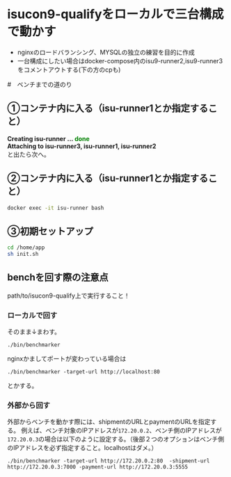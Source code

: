 # isucon9-qualifyをローカルで三台構成で動かす
- nginxのロードバランシング、MYSQLの独立の練習を目的に作成
- 一台構成にしたい場合はdocker-compose内のisu9-runner2,isu9-runner3をコメントアウトする(下の方のcpも)


#　ベンチまでの道のり
## ①コンテナ内に入る（isu-runner1とか指定すること）

**Creating isu-runner ... <span style="color: green">done</span>  
Attaching to isu-runner3, isu-runner1, isu-runner2**  
と出たら次へ。

## ②コンテナ内に入る（isu-runner1とか指定すること）
``` bash
docker exec -it isu-runner bash
```

## ③初期セットアップ
``` bash
cd /home/app
sh init.sh
```

## benchを回す際の注意点
path/to/isucon9-qualify上で実行すること！

### ローカルで回す
そのまま↓まわす。

```
./bin/benchmarker
```

nginxかましてポートが変わっている場合は

```
./bin/benchmarker -target-url http://localhost:80
```

とかする。

### 外部から回す
外部からベンチを動かす際には、shipmentのURLとpaymentのURLを指定する。
例えば、ベンチ対象のIPアドレスが`172.20.0.2`、ベンチ側のIPアドレスが`172.20.0.3`の場合は以下のように設定する。（後部２つのオプションはベンチ側のIPアドレスを必ず指定すること。localhostはダメ。）

```
./bin/benchmarker -target-url http://172.20.0.2:80  -shipment-url http://172.20.0.3:7000 -payment-url http://172.20.0.3:5555
```